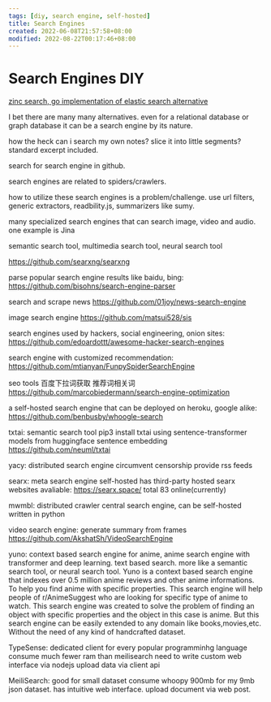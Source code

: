 ```yaml
---
tags: [diy, search engine, self-hosted]
title: Search Engines
created: 2022-06-08T21:57:58+08:00
modified: 2022-08-22T00:17:46+08:00
---
```


# Search Engines DIY

[zinc search, go implementation of elastic search alternative](https://github.com/zinclabs/zinc)

I bet there are many many alternatives. even for a relational database or graph database it can be a search engine by its nature.

how the heck can i search my own notes? slice it into little segments? standard excerpt included.

search for search engine in github.

search engines are related to spiders/crawlers.

how to utilize these search engines is a problem/challenge. use url filters, generic extractors, readbility.js, summarizers like sumy.

many specialized search engines that can search image, video and audio. one example is Jina

semantic search tool, multimedia search tool, neural search tool

https://github.com/searxng/searxng

parse popular search engine results like baidu, bing:
https://github.com/bisohns/search-engine-parser

search and scrape news
https://github.com/01joy/news-search-engine

image search engine
https://github.com/matsui528/sis

search engines used by hackers, social engineering, onion sites:
https://github.com/edoardottt/awesome-hacker-search-engines

search engine with customized recommendation:
https://github.com/mtianyan/FunpySpiderSearchEngine

seo tools 百度下拉词获取 推荐词相关词
https://github.com/marcobiedermann/search-engine-optimization

a self-hosted search engine that can be deployed on heroku, google alike:
https://github.com/benbusby/whoogle-search

txtai:
semantic search tool
pip3 install txtai
using sentence-transformer models from huggingface sentence embedding
https://github.com/neuml/txtai

yacy:
distributed search engine circumvent censorship
provide rss feeds

searx:
meta search engine self-hosted
has third-party hosted searx websites avaliable:
https://searx.space/ total 83 online(currently)

mwmbl:
distributed crawler central search engine, can be self-hosted
written in python

video search engine:
generate summary from frames
https://github.com/AkshatSh/VideoSearchEngine

yuno:
context based search engine for anime, anime search engine with transformer and deep learning. text based search. more like a semantic search tool, or neural search tool.
Yuno is a context based search engine that indexes over 0.5 million anime reviews and other anime informations. To help you find anime with specific properties. This search engine will help people of r/AnimeSuggest who are looking for specific type of anime to watch.
This search engine was created to solve the problem of finding an object with specific properties and the object in this case is anime. But this search engine can be easily extended to any domain like books,movies,etc. Without the need of any kind of handcrafted dataset.

TypeSense:
dedicated client for every popular programminhg language
consume much fewer ram than meilisearch
need to write custom web interface via nodejs
upload data via client api

MeiliSearch:
good for small dataset
consume whoopy 900mb for my 9mb json dataset.
has intuitive web interface.
upload document via web post.
